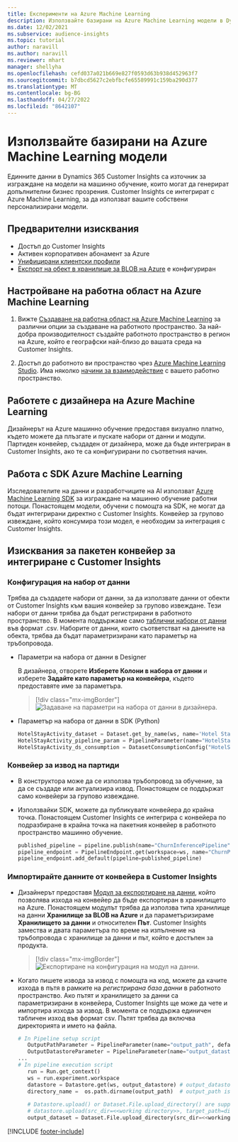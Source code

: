 ```yaml
---
title: Експерименти на Azure Machine Learning
description: Използвайте базирани на Azure Machine Learning модели в Dynamics 365 Customer Insights.
ms.date: 12/02/2021
ms.subservice: audience-insights
ms.topic: tutorial
author: naravill
ms.author: naravill
ms.reviewer: mhart
manager: shellyha
ms.openlocfilehash: cefd037a021b669e827f0593d63b938d452963f7
ms.sourcegitcommit: b7dbcd5627c2ebfbcfe65589991c159ba290d377
ms.translationtype: MT
ms.contentlocale: bg-BG
ms.lasthandoff: 04/27/2022
ms.locfileid: "8642107"
---
```

# <a name="use-azure-machine-learning-based-models"></a>Използвайте базирани на Azure Machine Learning модели

Единните данни в Dynamics 365 Customer Insights са източник за изграждане на модели на машинно обучение, които могат да генерират допълнителни бизнес прозрения. Customer Insights се интегрират с Azure Machine Learning, за да използват вашите собствени персонализирани модели.

## <a name="prerequisites"></a>Предварителни изисквания

- Достъп до Customer Insights
- Активен корпоративен абонамент за Azure
- [Унифицирани клиентски профили](data-unification.md)
- [Експорт на обект в хранилище за BLOB на Azure](export-azure-blob-storage.md) е конфигуриран

## <a name="set-up-azure-machine-learning-workspace"></a>Настройване на работна област на Azure Machine Learning

1. Вижте [Създаване на работна област на Azure Machine Learning](/azure/machine-learning/concept-workspace#-create-a-workspace) за различни опции за създаване на работното пространство. За най-добра производителност създайте работното пространство в регион на Azure, който е географски най-близо до вашата среда на Customer Insights.

1. Достъп до работното ви пространство чрез [Azure Machine Learning Studio](https://ml.azure.com/). Има няколко [начини за взаимодействие](/azure/machine-learning/concept-workspace#tools-for-workspace-interaction) с вашето работно пространство.

## <a name="work-with-azure-machine-learning-designer"></a>Работете с дизайнера на Azure Machine Learning

Дизайнерът на Azure машинно обучение предоставя визуално платно, където можете да плъзгате и пускате набори от данни и модули. Партиден конвейер, създаден от дизайнера, може да бъде интегриран в Customer Insights, ако те са конфигурирани по съответния начин. 
   
## <a name="working-with-azure-machine-learning-sdk"></a>Работа с SDK Azure Machine Learning

Изследователите на данни и разработчиците на AI използват [Azure Machine Learning SDK](/python/api/overview/azure/ml/?preserve-view=true&view=azure-ml-py) за изграждане на машинно обучение работни потоци. Понастоящем модели, обучени с помощта на SDK, не могат да бъдат интегрирани директно с Customer Insights. Конвейер за групово извеждане, който консумира този модел, е необходим за интеграция с Customer Insights.

## <a name="batch-pipeline-requirements-to-integrate-with-customer-insights"></a>Изисквания за пакетен конвейер за интегриране с Customer Insights

### <a name="dataset-configuration"></a>Конфигурация на набор от данни

Трябва да създадете набори от данни, за да използвате данни от обекти от Customer Insights към вашия конвейер за групово извеждане. Тези набори от данни трябва да бъдат регистрирани в работното пространство. В момента поддържаме само [таблични набори от данни](/azure/machine-learning/how-to-create-register-datasets#tabulardataset) във формат .csv. Наборите от данни, които съответстват на данните на обекта, трябва да бъдат параметризирани като параметър на тръбопровода.
   
* Параметри на набора от данни в Designer
   
     В дизайнера, отворете **Изберете Колони в набора от данни** и изберете **Задайте като параметър на конвейера**, където предоставяте име за параметъра.

     > [!div class="mx-imgBorder"]
     > ![Задаване на параметри на набора от данни в дизайнера.](media/intelligence-designer-dataset-parameters.png "Задаване на параметри на набора от данни в дизайнера")
   
* Параметър на набора от данни в SDK (Python)
   
   ```python
   HotelStayActivity_dataset = Dataset.get_by_name(ws, name='Hotel Stay Activity Data')
   HotelStayActivity_pipeline_param = PipelineParameter(name="HotelStayActivity_pipeline_param", default_value=HotelStayActivity_dataset)
   HotelStayActivity_ds_consumption = DatasetConsumptionConfig("HotelStayActivity_dataset", HotelStayActivity_pipeline_param)
   ```

### <a name="batch-inference-pipeline"></a>Конвейер за извод на партиди
  
* В конструктора може да се използва тръбопровод за обучение, за да се създаде или актуализира извод. Понастоящем се поддържат само конвейери за групово извеждане.

* Използвайки SDK, можете да публикувате конвейера до крайна точка. Понастоящем Customer Insights се интегрира с конвейера по подразбиране в крайна точка на пакетния конвейер в работното пространство машинно обучение.
   
   ```python
   published_pipeline = pipeline.publish(name="ChurnInferencePipeline", description="Published Churn Inference pipeline")
   pipeline_endpoint = PipelineEndpoint.get(workspace=ws, name="ChurnPipelineEndpoint") 
   pipeline_endpoint.add_default(pipeline=published_pipeline)
   ```

### <a name="import-pipeline-data-into-customer-insights"></a>Импортирайте данните от конвейера в Customer Insights

* Дизайнерът предоставя [Модул за експортиране на данни](/azure/machine-learning/algorithm-module-reference/export-data), който позволява изхода на конвейер да бъде експортиран в хранилището на Azure. Понастоящем модулът трябва да използва типа хранилище на данни **Хранилище за BLOB на Azure** и да параметъризираме **Хранилището за данни** и относителен **Път**. Customer Insights замества и двата параметъра по време на изпълнение на тръбопровода с хранилище за данни и път, който е достъпен за продукта.
   > [!div class="mx-imgBorder"]
   > ![Експортиране на конфигурация на модул на данни.](media/intelligence-designer-importdata.png "Експортиране на конфигурация на модул на данни")
   
* Когато пишете извода за извод с помощта на код, можете да качите изхода в пътя в рамките на *регистрирана база данни* в работното пространство. Ако пътят и хранилището за данни са параметризирани в конвейера, Customer Insights ще може да чете и импортира изхода за извод. В момента се поддържа единичен табличен изход във формат csv. Пътят трябва да включва директорията и името на файла.

   ```python
   # In Pipeline setup script
      OutputPathParameter = PipelineParameter(name="output_path", default_value="HotelChurnOutput/HotelChurnOutput.csv")
      OutputDatastoreParameter = PipelineParameter(name="output_datastore", default_value="workspaceblobstore")
   ...
   # In pipeline execution script
      run = Run.get_context()
      ws = run.experiment.workspace
      datastore = Datastore.get(ws, output_datastore) # output_datastore is parameterized
      directory_name =  os.path.dirname(output_path)  # output_path is parameterized.
      
      # Datastore.upload() or Dataset.File.upload_directory() are supported methods to uplaod the data
      # datastore.upload(src_dir=<<working directory>>, target_path=directory_name, overwrite=False, show_progress=True)
      output_dataset = Dataset.File.upload_directory(src_dir=<<working directory>>, target = (datastore, directory_name)) # Remove trailing "/" from directory_name
   ```


[!INCLUDE [footer-include](includes/footer-banner.md)]